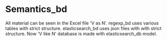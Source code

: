 # Semantics_bd
All material can be seen in the Excel file 'V as N'.
regexp_bd uses various tables with strict structure.
elasticsearch_bd uses json files with with strict structure.
Now 'V like N' database is made with elasticsearch_db model.
